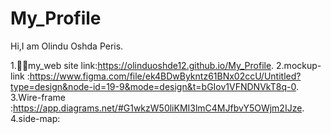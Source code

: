 # My_Profile
Hi,I am Olindu Oshda Peris.

1.🧑‍🦱my_web site link:https://olinduoshde12.github.io/My_Profile.
2.mockup-link :https://www.figma.com/file/ek4BDwBykntz61BNx02ccU/Untitled?type=design&node-id=19-9&mode=design&t=bGIov1VFNDNVkT8q-0.
3.Wire-frame :https://app.diagrams.net/#G1wkzW50liKMI3lmC4MJfbvY5OWjm2IJze.
4.side-map:
